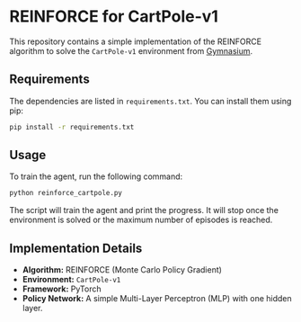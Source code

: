 # REINFORCE for CartPole-v1

This repository contains a simple implementation of the REINFORCE algorithm to solve the `CartPole-v1` environment from [Gymnasium](https://gymnasium.farama.org/).

## Requirements

The dependencies are listed in `requirements.txt`. You can install them using pip:

```bash
pip install -r requirements.txt
```

## Usage

To train the agent, run the following command:

```bash
python reinforce_cartpole.py
```

The script will train the agent and print the progress. It will stop once the environment is solved or the maximum number of episodes is reached.

## Implementation Details

-   **Algorithm:** REINFORCE (Monte Carlo Policy Gradient)
-   **Environment:** `CartPole-v1`
-   **Framework:** PyTorch
-   **Policy Network:** A simple Multi-Layer Perceptron (MLP) with one hidden layer.
